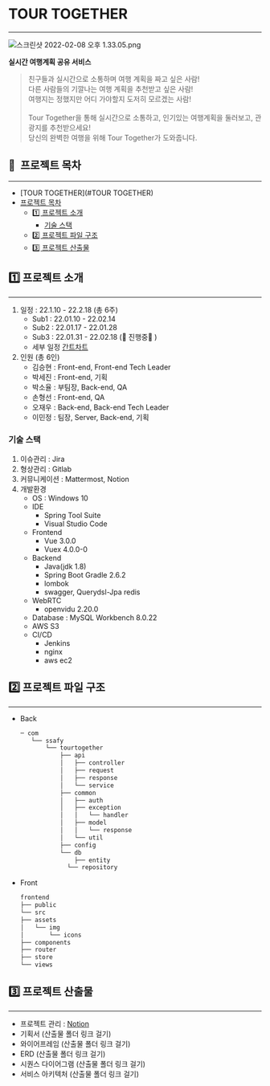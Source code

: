 # TOUR TOGETHER

---

![스크린샷 2022-02-08 오후 1.33.05.png](README%2048bbeef906c4451e9323428998bc0572/%E1%84%89%E1%85%B3%E1%84%8F%E1%85%B3%E1%84%85%E1%85%B5%E1%86%AB%E1%84%89%E1%85%A3%E1%86%BA_2022-02-08_%E1%84%8B%E1%85%A9%E1%84%92%E1%85%AE_1.33.05.png)

**실시간 여행계획 공유 서비스**

> 친구들과 실시간으로 소통하며 여행 계획을 짜고 싶은 사람! <br/>
다른 사람들의 기깔나는 여행 계획을 추천받고 싶은 사람!<br/>
여행지는 정했지만 어디 가야할지 도저히 모르겠는 사람!<br/><br/>
Tour Together을 통해 실시간으로 소통하고, 인기있는 여행계획을 둘러보고, 관광지를 추천받으세요!<br/>
당신의 완벽한 여행을 위해 Tour Together가 도와줍니다.



## 📎  프로젝트 목차

---
- [TOUR TOGETHER](#TOUR TOGETHER)<br>
- [프로젝트 목차](#프로젝트-목차)
	- [1️⃣ 프로젝트 소개](#1️⃣-프로젝트-소개)
		- [기술 스택](#기술-스택)
	- [2️⃣ 프로젝트 파일 구조](#2️⃣-프로젝트-파일-구조)
	- [3️⃣ 프로젝트 산출물](#3️⃣-프로젝트-산출물)


## 1️⃣ 프로젝트 소개

---

1. 일정 : 22.1.10 - 22.2.18 (총 6주)
    - Sub1 : 22.01.10 - 22.02.14
    - Sub2 : 22.01.17 - 22.01.28
    - Sub3 : 22.01.31 - 22.02.18 (🔅 진행중🔅 )
    - 세부 일정 [간트차트](https://www.notion.so/79098e3921524c51ab5f992d430e954a?v=b79c670d23a14315bfc79d2ac54af7e3)
2. 인원 (총 6인)
    - 김승현 : Front-end, Front-end Tech Leader
    - 박세진 : Front-end, 기획
    - 박소율 : 부팀장, Back-end, QA
    - 손형선 : Front-end, QA
    - 오재우 : Back-end, Back-end Tech Leader
    - 이민정 : 팀장, Server, Back-end, 기획
    

### 기술 스택

1. 이슈관리 : Jira
2. 형상관리 : Gitlab
3. 커뮤니케이션 : Mattermost, Notion
4. 개발환경
    - OS : Windows 10
    - IDE
        - Spring Tool Suite
        - Visual Studio Code
    - Frontend
        - Vue 3.0.0
        - Vuex 4.0.0-0
    - Backend
        - Java(jdk 1.8)
        - Spring Boot Gradle 2.6.2
        - lombok
        - swagger, Querydsl-Jpa redis
    - WebRTC
        - openvidu 2.20.0
    - Database : MySQL Workbench 8.0.22
    - AWS S3
    - CI/CD
        - Jenkins
        - nginx
        - aws ec2
    

## 2️⃣ 프로젝트 파일 구조
---

- Back
  
    ```bash
    ─ com
       └── ssafy
           └── tourtogether
               ├── api
               │   ├── controller
               │   ├── request
               │   ├── response
               │   └── service
               ├── common
               │   ├── auth
               │   ├── exception
               │   │   └── handler
               │   ├── model
               │   │   └── response
               │   └── util
               ├── config
               └── db
                   ├── entity
                 └── repository
    ```
    
- Front
  
    ```bash
    frontend
    ├── public
    └── src
    ├── assets
    │   └── img
    │       └── icons
    ├── components
    ├── router
    ├── store
    └── views
    ```
    

## 3️⃣ 프로젝트 산출물

---

- 프로젝트 관리 : [Notion](https://www.notion.so/SSAFY-2-5-ba42d6abf58c4708a3257429d4c31bc9)
- 기획서 (산출물 폴더 링크 걸기)
- 와이어프레임 (산출물 폴더 링크 걸기)
- ERD (산출물 폴더 링크 걸기)
- 시퀀스 다이어그램 (산출물 폴더 링크 걸기)
- 서비스 아키텍처 (산출물 폴더 링크 걸기)
